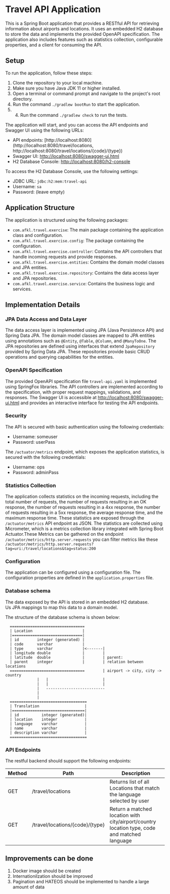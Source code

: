 # Travel API Application

This is a Spring Boot application that provides a RESTful API for retrieving information about airports and locations. It uses an embedded H2 database to store the data and implements the provided OpenAPI specification. The application also includes features such as statistics collection, configurable properties, and a client for consuming the API.

## Setup

To run the application, follow these steps:

1. Clone the repository to your local machine.
2. Make sure you have Java JDK 11 or higher installed.
3. Open a terminal or command prompt and navigate to the project's root directory.
4. Run the command `./gradlew bootRun` to start the application.
5. 4. Run the command `./gradlew check` to run the tests.

The application will start, and you can access the API endpoints and Swagger UI using the following URLs:

- API endpoints: [http://localhost:8080](http://localhost:8080/travel/locations, http://localhost:8080/travel/locations/{code}/{type})
- Swagger UI: [http://localhost:8080/swagger-ui.html](http://localhost:8080/swagger-ui.html)
- H2 Database Console: [http://localhost:8080/h2-console](http://localhost:8080/h2-console)

To access the H2 Database Console, use the following settings:
- JDBC URL: `jdbc:h2:mem:travel-api`
- Username: `sa`
- Password: (leave empty)

## Application Structure

The application is structured using the following packages:

- `com.afkl.travel.exercise`: The main package containing the application class and configuration.
- `com.afkl.travel.exercise.config`: The package containing the configuration.
- `com.afkl.travel.exercise.controller`: Contains the API controllers that handle incoming requests and provide responses.
- `com.afkl.travel.exercise.entities`: Contains the domain model classes and JPA entities.
- `com.afkl.travel.exercise.repository`: Contains the data access layer and JPA repositories.
- `com.afkl.travel.exercise.service`: Contains the business logic and services.

## Implementation Details

### JPA Data Access and Data Layer

The data access layer is implemented using JPA (Java Persistence API) and Spring Data JPA. The domain model classes are mapped to JPA entities using annotations such as `@Entity`, `@Table`, `@Column`, and `@ManyToOne`. The JPA repositories are defined using interfaces that extend `JpaRepository` provided by Spring Data JPA. These repositories provide basic CRUD operations and querying capabilities for the entities.

### OpenAPI Specification

The provided OpenAPI specification file `travel-api.yaml` is implemented using SpringFox libraries. The API controllers are implemented according to the specification, with proper request mappings, validations, and responses. The Swagger UI is accessible at [http://localhost:8080/swagger-ui.html](http://localhost:8080/swagger-ui.html) and provides an interactive interface for testing the API endpoints.

### Security

The API is secured with basic authentication using the following credentials:

- Username: someuser
- Password: userPass

The `/actuator/metrics` endpoint, which exposes the application statistics, is secured with the following credentials:

- Username: ops
- Password: adminPass

### Statistics Collection

The application collects statistics on the incoming requests, including the total number of requests, the number of requests resulting in an OK response, the number of requests resulting in a 4xx response, the number of requests resulting in a 5xx response, the average response time, and the maximum response time. These statistics are exposed through the `/actuator/metrics` API endpoint as JSON. The statistics are collected using Micrometer, which is a metrics collection library integrated with Spring Boot Actuator.These Metrics can be gathered on the endpoint `/actuator/metrics/http.server.requests`
you can filter metrics like these `/actuator/metrics/http.server.requests?tag=uri:/travel/locations&tag=status:200`

### Configuration

The application can be configured using a configuration file. The configuration properties are defined in the `application.properties` file. 


### Database schema

The data exposed by the API is stored in an embedded H2 database.   
Us JPA mappings to map this data to a domain model.

The structure of the database schema is shown below:

      =================================
      | Location                      |
      |===============================|
      | id        integer (generated) |
      | code      varchar             |
      | type      varchar             |<-------|
      | longitude double              |        |
      | latitude  double              |        | parent:                           
      | parent    integer             |        | relation between locations 
      =================================        | airport -> city, city -> country   
                  |   |                        |
                  |   |                        |
                  |   --------------------------
                  |
                  |
      ==================================
      | Translation                    |
      |================================|
      | id          integer (generated)|
      | location    integer            |
      | language    varchar            |
      | name        varchar            |
      | description varchar            |
      ==================================
      
### API Endpoints

The restful backend should support the following endpoints:

| Method | Path                            | Description                                                                                  |
|--------|---------------------------------|----------------------------------------------------------------------------------------------|
| GET    | /travel/locations               | Returns list of all Locations that match the language selected by user                       |
| GET    | /travel/locations/{code}/{type} | Return a matched location with city/airport/country location type, code and matched language |


## Improvements can be done
1) Docker image should be created
2) Internationilzation should be improved
3) Pagination and HATEOS should be implemented to handle a large amount of data